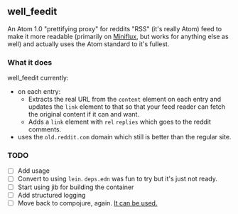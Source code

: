 well\_feedit
---

An Atom 1.0 "prettifying proxy" for reddits "RSS" (it's really Atom) feed to
make it more readable (primarily on [Miniflux](https://miniflux.app/), but
works for anything else as well) and actually uses the Atom standard to it's
fullest.

### What it does

well\_feedit currently:
* on each entry:
  * Extracts the real URL from the `content` element on each entry and updates
    the `link` element to that so that your feed reader can fetch the original
    content if it can and want.
  * Adds a `link` element with `rel` `replies` which goes to the reddit
    comments.
* uses the `old.reddit.com` domain which still is better than the regular
  site.

### TODO

* [ ] Add usage
* [ ] Convert to using `lein`. `deps.edn` was fun to try but it's just not
  ready.
* [ ] Start using jib for building the container
* [ ] Add structured logging
* [ ] Move back to compojure, again. [It can be used.](https://github.com/weavejester/compojure/wiki/Routes-In-Detail#matching-the-uri)
